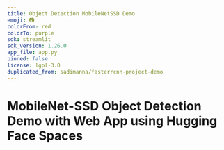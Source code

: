 ```yaml
---
title: Object Detection MobileNetSSD Demo
emoji: 📷
colorFrom: red
colorTo: purple
sdk: streamlit
sdk_version: 1.26.0
app_file: app.py
pinned: false
license: lgpl-3.0
duplicated_from: sadimanna/fasterrcnn-project-demo
---
```


# MobileNet-SSD Object Detection Demo with Web App using Hugging Face Spaces

